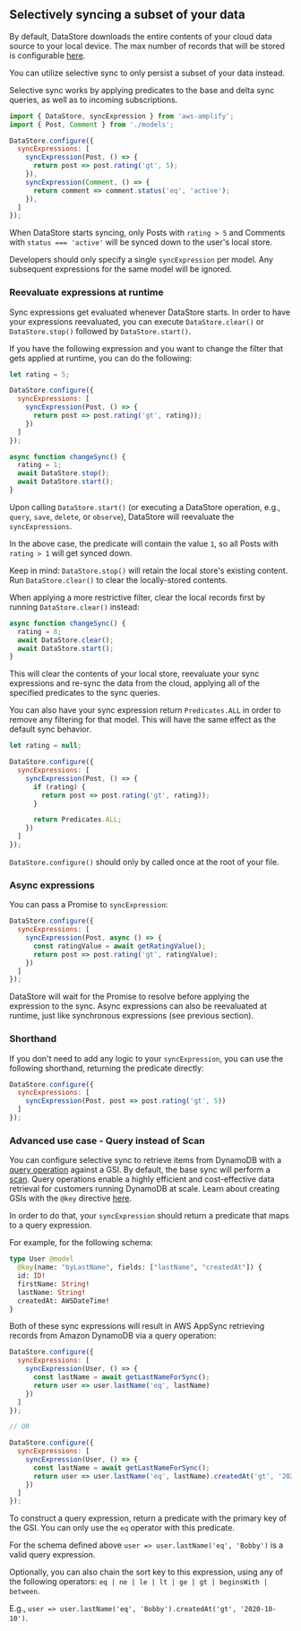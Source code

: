 ## Selectively syncing a subset of your data

By default, DataStore downloads the entire contents of your cloud data source to your local device.
The max number of records that will be stored is configurable [here](https://docs.amplify.aws/lib/datastore/conflict/q/platform/js#example).

You can utilize selective sync to only persist a subset of your data instead.

Selective sync works by applying predicates to the base and delta sync queries, as well as to incoming subscriptions.

```js
import { DataStore, syncExpression } from 'aws-amplify';
import { Post, Comment } from './models';

DataStore.configure({
  syncExpressions: [
    syncExpression(Post, () => {
      return post => post.rating('gt', 5);
    }),
    syncExpression(Comment, () => {
      return comment => comment.status('eq', 'active');
    }),
  ]
});
```

When DataStore starts syncing, only Posts with `rating > 5` and Comments with `status === 'active'` will be synced down to the user's local store.

<amplify-callout>

Developers should only specify a single `syncExpression` per model. Any subsequent expressions for the same model will be ignored.

</amplify-callout>

### Reevaluate expressions at runtime
Sync expressions get evaluated whenever DataStore starts.
In order to have your expressions reevaluated, you can execute `DataStore.clear()` or `DataStore.stop()` followed by `DataStore.start()`.

If you have the following expression and you want to change the filter that gets applied at runtime, you can do the following:
```js
let rating = 5;

DataStore.configure({
  syncExpressions: [
    syncExpression(Post, () => {
      return post => post.rating('gt', rating));
    })
  ]
});

async function changeSync() {
  rating = 1;
  await DataStore.stop();
  await DataStore.start();
}
```

Upon calling `DataStore.start()` (or executing a DataStore operation, e.g., `query`, `save`, `delete`, or `observe`), DataStore will reevaluate the `syncExpressions`. 

In the above case, the predicate will contain the value `1`, so all Posts with `rating > 1` will get synced down.

Keep in mind: `DataStore.stop()` will retain the local store's existing content. Run `DataStore.clear()` to clear the locally-stored contents.

<amplify-callout>

When applying a more restrictive filter, clear the local records first by running `DataStore.clear()` instead:

</amplify-callout>

```js
async function changeSync() {
  rating = 8;
  await DataStore.clear();
  await DataStore.start();
}
```
This will clear the contents of your local store, reevaluate your sync expressions and re-sync the data from the cloud, applying all of the specified predicates to the sync queries.

You can also have your sync expression return `Predicates.ALL` in order to remove any filtering for that model. This will have the same effect as the default sync behavior.

```js
let rating = null;

DataStore.configure({
  syncExpressions: [
    syncExpression(Post, () => {
      if (rating) {
        return post => post.rating('gt', rating));
      }

      return Predicates.ALL;
    })
  ]
});
```
<amplify-callout warning>

`DataStore.configure()` should only by called once at the root of your file.

</amplify-callout>

### Async expressions
You can pass a Promise to `syncExpression`:
```js
DataStore.configure({
  syncExpressions: [
    syncExpression(Post, async () => {
      const ratingValue = await getRatingValue();
      return post => post.rating('gt', ratingValue);
    })
  ]
});
```
DataStore will wait for the Promise to resolve before applying the expression to the sync. Async expressions can also be reevaluated at runtime, just like synchronous expressions (see previous section). 

### Shorthand
If you don't need to add any logic to your `syncExpression`, you can use the following shorthand, returning the predicate directly:
```js
DataStore.configure({
  syncExpressions: [
    syncExpression(Post, post => post.rating('gt', 5))
  ]
});
```

### Advanced use case - Query instead of Scan
You can configure selective sync to retrieve items from DynamoDB with a [query operation](https://docs.aws.amazon.com/amazondynamodb/latest/developerguide/Query.html) against a GSI. By default, the base sync will perform a [scan](https://docs.aws.amazon.com/amazondynamodb/latest/developerguide/Scan.html). Query operations enable a highly efficient and cost-effective data retrieval for customers running DynamoDB at scale. Learn about creating GSIs with the `@key` directive [here](https://docs.amplify.aws/cli/graphql-transformer/key).

In order to do that, your `syncExpression` should return a predicate that maps to a query expression.

For example, for the following schema:
```graphql
type User @model
  @key(name: "byLastName", fields: ["lastName", "createdAt"]) {
  id: ID!
  firstName: String!
  lastName: String!
  createdAt: AWSDateTime!
}
```

Both of these sync expressions will result in AWS AppSync retrieving records from Amazon DynamoDB via a query operation:

```js
DataStore.configure({
  syncExpressions: [
    syncExpression(User, () => {
      const lastName = await getLastNameForSync();
      return user => user.lastName('eq', lastName)
    })
  ]
});

// OR

DataStore.configure({
  syncExpressions: [
    syncExpression(User, () => {
      const lastName = await getLastNameForSync();
      return user => user.lastName('eq', lastName).createdAt('gt', '2020-10-10')
    })
  ]
});
```

To construct a query expression, return a predicate with the primary key of the GSI. You can only use the `eq` operator with this predicate.

For the schema defined above `user => user.lastName('eq', 'Bobby')` is a valid query expression.

Optionally, you can also chain the sort key to this expression, using any of the following operators: `eq | ne | le | lt | ge | gt | beginsWith | between`. 

E.g., `user => user.lastName('eq', 'Bobby').createdAt('gt', '2020-10-10')`.
